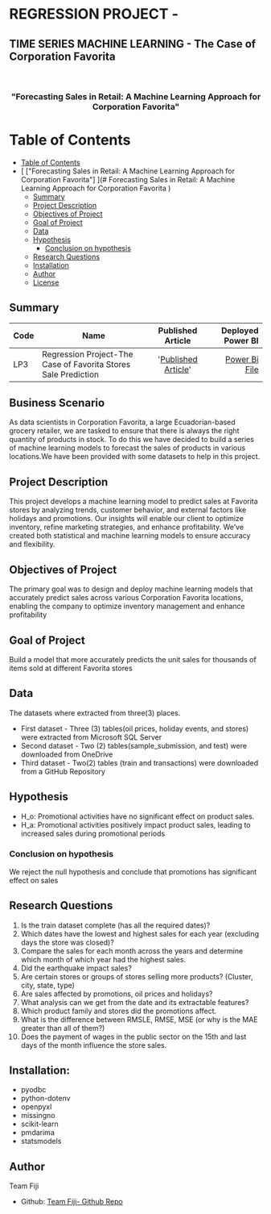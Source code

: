 # REGRESSION PROJECT - 
## TIME SERIES MACHINE LEARNING - The Case of Corporation Favorita

<a name="readme-top"></a>

<div align="center">
  <br/>

  <h3><b>"Forecasting Sales in Retail: A Machine Learning Approach for Corporation Favorita"</b></h3>

</div>

#  Table of Contents

- [ Table of Contents](#-table-of-contents)
- [ \["Forecasting Sales in Retail: A Machine Learning Approach for Corporation Favorita"\] ](# Forecasting Sales in Retail: A Machine Learning Approach for Corporation Favorita )
    - [Summary ](#summary-)
    - [ Project Description ](#-project-Description-)
    - [Objectives of Project](#-objective-of-Project-)
    - [Goal of Project](#-goal-of-Project-)
    - [ Data ](#-data-)
    - [ Hypothesis ](#-hypothesis-)
        - [ Conclusion on hypothesis](#-conclusion-on-hypothesis-)
    - [ Research Questions ](#-research-Questions-)
    - [ Installation ](#-installation-)
    - [ Author ](#-author-)
    - [ License ](#-license-)


## Summary <a name="summary"></a>
| Code      | Name        | Published Article |  Deployed Power BI |
|-----------|-------------|:-------------:|------:|
| LP3 | Regression Project-The Case of Favorita Stores Sale Prediction | '[Published Article](https://medium.com/@akuaakonnor43/time-series-machine-learning-the-case-of-corporation-favorita-65a96b138f1b)'  | [Power Bi File](https://app.powerbi.com/links/9v5MW2poe2?ctid=4487b52f-f118-4830-b49d-3c298cb71075&pbi_source=linkShare) |

## Business Scenario
As data scientists in Corporation Favorita, a large Ecuadorian-based grocery retailer, we are tasked to ensure that there is always the right quantity of products in stock.
To do this we have decided to build a series of machine learning models to forecast the sales of products in various locations.We have been provided with some datasets to help in this project.


## Project Description <a name="project-description"></a>
This project develops a machine learning model to predict sales at Favorita stores by analyzing trends, customer behavior, and external factors like holidays and promotions.
Our insights will enable our client to optimize inventory, refine marketing strategies, and enhance profitability. We’ve created both statistical and machine learning models to ensure accuracy and flexibility.
  

## Objectives of Project <a name="objectives-of-project"></a>
The primary goal was to design and deploy machine learning models that accurately predict sales across various Corporation Favorita locations, enabling the company to optimize inventory management and enhance profitability


## Goal of Project <a name="goal-of-project"></a>
Build a model that more accurately predicts the unit sales for thousands of items sold at different Favorita stores

## Data <a name="data"></a>
The datasets where extracted from three(3) places. 

* First dataset - Three (3) tables(oil prices, holiday events, and stores) were extracted from Microsoft SQL Server
* Second dataset - Two (2) tables(sample_submission, and test) were downloaded from OneDrive
* Third dataset - Two(2) tables (train and transactions) were downloaded from a GitHub Repository

## Hypothesis <a name="hypothesis"></a>
* H_o: Promotional activities have no significant effect on product sales.
* H_a: Promotional activities positively impact product sales, leading to increased sales during promotional periods

### Conclusion on hypothesis <a name="conclusion-on-hypothesis"></a>
We reject the null hypothesis and conclude that promotions has significant effect on sales

## Research Questions <a name="research-questions"></a>
1. Is the train dataset complete (has all the required dates)?
2. Which dates have the lowest and highest sales for each year (excluding days the store was closed)?
3. Compare the sales for each month across the years and determine which month of which year had the highest sales.
4. Did the earthquake impact sales?
5. Are certain stores or groups of stores selling more products? (Cluster, city, state, type)
6. Are sales affected by promotions, oil prices and holidays?
7. What analysis can we get from the date and its extractable features?
8. Which product family and stores did the promotions affect.
9. What is the difference between RMSLE, RMSE, MSE (or why is the MAE greater than all of them?)
10. Does the payment of wages in the public sector on the 15th and last days of the month influence the store sales.

## Installation: <a name="installation:"></a>
* pyodbc  
* python-dotenv
* openpyxl
* missingno
* scikit-learn
* pmdarima
* statsmodels

## Author <a name="author"></a>
Team Fiji
- Github: [Team Fiji- Github Repo](https://github.com/Victor-Osei/Time_Series_Analysis)